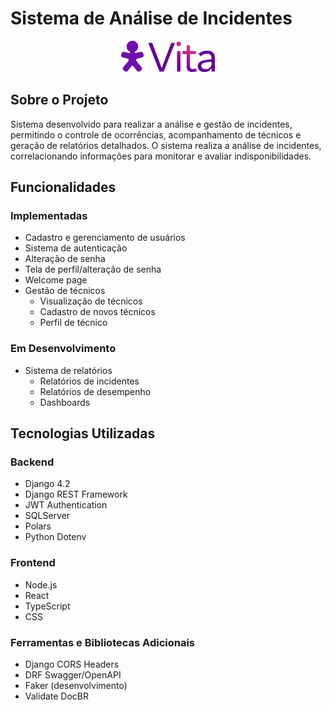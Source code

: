 # Sistema de Análise de Incidentes

<p align="center">
    <img src="https://github.com/yurivfernandes/projeto-base-vita/blob/main/frontend/src/assets/logo_login.svg" alt="Logo" width="150" />
</p>

## Sobre o Projeto
Sistema desenvolvido para realizar a análise e gestão de incidentes, permitindo o controle de ocorrências, acompanhamento de técnicos e geração de relatórios detalhados. O sistema realiza a análise de incidentes, correlacionando informações para monitorar e avaliar indisponibilidades.

## Funcionalidades
### Implementadas
- Cadastro e gerenciamento de usuários
- Sistema de autenticação
- Alteração de senha
- Tela de perfil/alteração de senha
- Welcome page
- Gestão de técnicos
  - Visualização de técnicos
  - Cadastro de novos técnicos
  - Perfil de técnico

### Em Desenvolvimento
- Sistema de relatórios
  - Relatórios de incidentes
  - Relatórios de desempenho
  - Dashboards

## Tecnologias Utilizadas

### Backend
- Django 4.2
- Django REST Framework
- JWT Authentication
- SQLServer
- Polars
- Python Dotenv

### Frontend
- Node.js
- React
- TypeScript
- CSS

### Ferramentas e Bibliotecas Adicionais
- Django CORS Headers
- DRF Swagger/OpenAPI
- Faker (desenvolvimento)
- Validate DocBR
